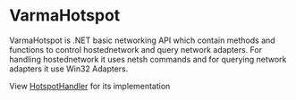 # VarmaHotspot
VarmaHotspot is .NET basic networking API which contain methods and functions to control hostednetwork and query network adapters. For handling hostednetwork it uses netsh commands and for querying network adapters it use Win32 Adapters.

View [HotspotHandler](http://ashutoshvarma.me/projects/hotspothandler/) for its implementation 
